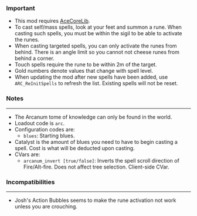 ### Important
- This mod requires [AceCoreLib](https://gitlab.com/accensi/hd-addons/acecorelib).
- To cast self/mass spells, look at your feet and summon a rune. When casting such spells, you must be within the sigil to be able to activate the runes.
- When casting targeted spells, you can only activate the runes from behind. There is an angle limit so you cannot not cheese runes from behind a corner.
- Touch spells require the rune to be within 2m of the target.
- Gold numbers denote values that change with spell level.
- When updating the mod after new spells have been added, use `ARC_ReInitSpells` to refresh the list. Existing spells will not be reset.

### Notes
---
- The Arcanum tome of knowledge can only be found in the world.
- Loadout code is `arc`.
- Configuration codes are:
	- `blues`: Starting blues.
- Catalyst is the amount of blues you need to have to begin casting a spell. Cost is what will be deducted upon casting.
- CVars are:
	- `arcanum_invert [true/false]`: Inverts the spell scroll direction of Fire/Alt-fire. Does not affect tree selection. Client-side CVar.

### Incompatibilities
---
- Josh's Action Bubbles seems to make the rune activation not work unless you are crouching.